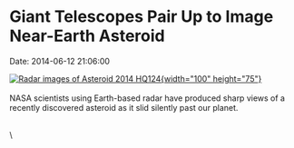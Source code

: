 Giant Telescopes Pair Up to Image Near-Earth Asteroid
=====================================================

Date: 2014-06-12 21:06:00

[![Radar images of Asteroid 2014
HQ124](http://www.jpl.nasa.gov/images/asteroid/20140612/PIA18412-226.jpg){width="100"
height="75"}](http://www.jpl.nasa.gov/news/news.php?release=2014-186&rn=news.xml&rst=4176)\
\
NASA scientists using Earth-based radar have produced sharp views of a
recently discovered asteroid as it slid silently past our planet.

\
\
